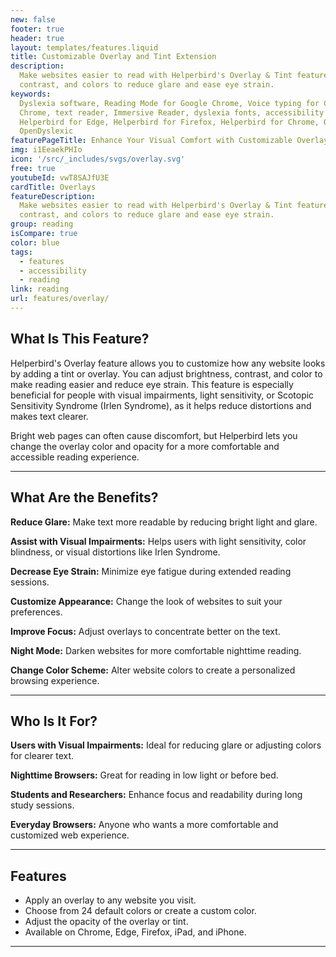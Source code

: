 ```yaml
---
new: false
footer: true
header: true
layout: templates/features.liquid
title: Customizable Overlay and Tint Extension
description:
  Make websites easier to read with Helperbird's Overlay & Tint feature. Adjust brightness,
  contrast, and colors to reduce glare and ease eye strain.
keywords:
  Dyslexia software, Reading Mode for Google Chrome, Voice typing for Chrome, Text to speech for
  Chrome, text reader, Immersive Reader, dyslexia fonts, accessibility software, dyslexia software,
  Helperbird for Edge, Helperbird for Firefox, Helperbird for Chrome, Opendyslexic for Chrome,
  OpenDyslexic
featurePageTitle: Enhance Your Visual Comfort with Customizable Overlays & Tints from Helperbird
img: i1EeaekPHIo
icon: '/src/_includes/svgs/overlay.svg'
free: true
youtubeId: vwT8SAJfU3E
cardTitle: Overlays
featureDescription:
  Make websites easier to read with Helperbird's Overlay & Tint feature. Adjust brightness,
  contrast, and colors to reduce glare and ease eye strain.
group: reading
isCompare: true 
color: blue
tags:
  - features
  - accessibility
  - reading
link: reading
url: features/overlay/
---
```




## What Is This Feature?

Helperbird's Overlay feature allows you to customize how any website looks by adding a tint or overlay. You can adjust brightness, contrast, and color to make reading easier and reduce eye strain. This feature is especially beneficial for people with visual impairments, light sensitivity, or Scotopic Sensitivity Syndrome (Irlen Syndrome), as it helps reduce distortions and makes text clearer. 

Bright web pages can often cause discomfort, but Helperbird lets you change the overlay color and opacity for a more comfortable and accessible reading experience.

---

## What Are the Benefits?


**Reduce Glare:** Make text more readable by reducing bright light and glare.  

**Assist with Visual Impairments:** Helps users with light sensitivity, color blindness, or visual distortions like Irlen Syndrome.  

**Decrease Eye Strain:** Minimize eye fatigue during extended reading sessions.  

**Customize Appearance:** Change the look of websites to suit your preferences.  

**Improve Focus:** Adjust overlays to concentrate better on the text.  

**Night Mode:** Darken websites for more comfortable nighttime reading.  

**Change Color Scheme:** Alter website colors to create a personalized browsing experience.  

---

## Who Is It For?


**Users with Visual Impairments:** Ideal for reducing glare or adjusting colors for clearer text.  

**Nighttime Browsers:** Great for reading in low light or before bed.  

**Students and Researchers:** Enhance focus and readability during long study sessions.  

**Everyday Browsers:** Anyone who wants a more comfortable and customized web experience.

---

## Features

- Apply an overlay to any website you visit.  
- Choose from 24 default colors or create a custom color.  
- Adjust the opacity of the overlay or tint.  
- Available on Chrome, Edge, Firefox, iPad, and iPhone.  

---
